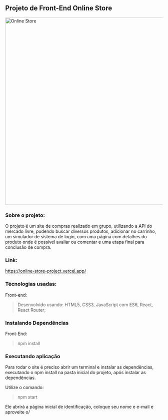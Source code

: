 ## Projeto de Front-End Online Store

<img src="https://i.ibb.co/RYTVZdm/Screenshot-from-2021-12-21-16-38-47.png" width="600px"  alt="Online Store" border="0">

### Sobre o projeto:

O projeto é um site de compras realizado em grupo, utilizando a API do mercado livre, podendo buscar diversos produtos, adicionar no carrinho, um simulador de sistema de login, com uma página com detalhes do produto onde é possivel avaliar ou comentar e uma etapa final para conclusão de compra.

### Link:

https://online-store-project.vercel.app/

### Técnologias usadas:

Front-end:

>Desenvolvido usando: HTML5, CSS3, JavaScript com ES6, React, React Router;

### Instalando Dependências

Front-End:

>npm install

### Executando aplicação

Para rodar o site é preciso abrir um terminal e instalar as dependências, executando o npm install na pasta inicial do projeto, após instalar as dependências.

Utilize o comando:

>npm start

Ele abrirá a página inicial de identificação, coloque seu nome e e-mail e aproveite o/
